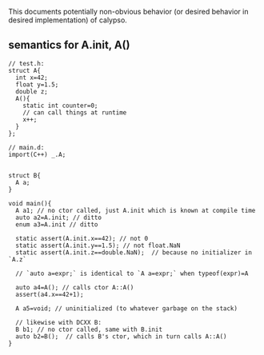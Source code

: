 This documents potentially non-obvious behavior (or desired behavior in desired implementation) of calypso.

## semantics for A.init, A()

```
// test.h:
struct A{
  int x=42;
  float y=1.5;
  double z;
  A(){
    static int counter=0;
    // can call things at runtime
    x++;
  }
};

// main.d:
import(C++) _.A;


struct B{
  A a;
}

void main(){
  A a1; // no ctor called, just A.init which is known at compile time
  auto a2=A.init; // ditto
  enum a3=A.init // ditto
  
  static assert(A.init.x==42); // not 0
  static assert(A.init.y==1.5); // not float.NaN
  static assert(A.init.z==double.NaN);  // because no initializer in `A.z`
  
  // `auto a=expr;` is identical to `A a=expr;` when typeof(expr)=A
  
  auto a4=A(); // calls ctor A::A()
  assert(a4.x==42+1);

  A a5=void; // uninitialized (to whatever garbage on the stack)
  
  // likewise with DCXX B:
  B b1; // no ctor called, same with B.init
  auto b2=B();  // calls B's ctor, which in turn calls A::A()
}
```
